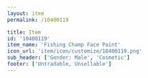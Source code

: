 ```yaml
---
layout: item
permalink: /10400119

title: Item
id: '10400119'
item_name: 'Fishing Champ Face Paint'
icon_url: 'item/icon/customize/10400119.png'
sub_header: ['Gender: Male', 'Cosmetic']
footer: ['Untradable, Unsellable']
---
```

